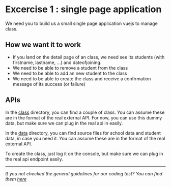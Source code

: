 # Excercise 1 : single page application

We need you to build us a small single page application vuejs to manage class.

## How we want it to work

- If you land on the detail page of an class, we need see its students (with firstname, lastname, ...) and dateofjoining.
- We need to be able to remove a student from the class
- We need to be able to add an new student to the class
- We need to be able to create the class and receive a confirmation message of its success (or failure)

## APIs

In the [class](./class/) directory, you can find a couple of class.
You can assume these are in the format of the real external API.
For now, you can use this dummy data, but make sure we can plug in the real api in easily.

In the [data](./data/) directory, you can find source files for school data and student data, in case you need it.
You can assume these are in the format of the real external API.

To create the class, just log it on the console, but make sure we can plug in the real api endpoint easily.

---

_If you not checked the general guidelines for our coding test? You can find them [here](./README.md)_
